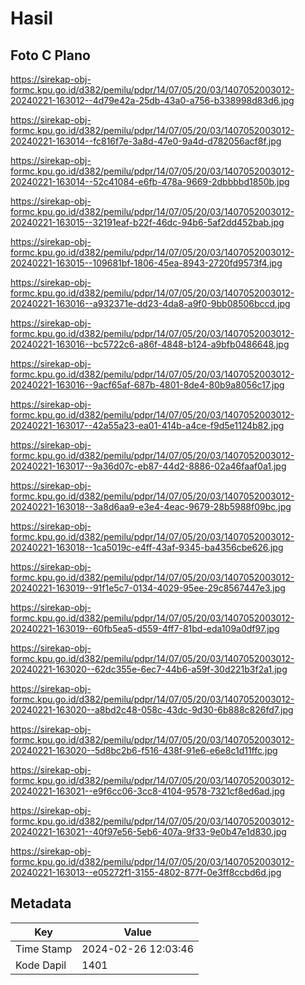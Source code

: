 # Hasil

## Foto C Plano

https://sirekap-obj-formc.kpu.go.id/d382/pemilu/pdpr/14/07/05/20/03/1407052003012-20240221-163012--4d79e42a-25db-43a0-a756-b338998d83d6.jpg

https://sirekap-obj-formc.kpu.go.id/d382/pemilu/pdpr/14/07/05/20/03/1407052003012-20240221-163014--fc816f7e-3a8d-47e0-9a4d-d782056acf8f.jpg

https://sirekap-obj-formc.kpu.go.id/d382/pemilu/pdpr/14/07/05/20/03/1407052003012-20240221-163014--52c41084-e6fb-478a-9669-2dbbbbd1850b.jpg

https://sirekap-obj-formc.kpu.go.id/d382/pemilu/pdpr/14/07/05/20/03/1407052003012-20240221-163015--32191eaf-b22f-46dc-94b6-5af2dd452bab.jpg

https://sirekap-obj-formc.kpu.go.id/d382/pemilu/pdpr/14/07/05/20/03/1407052003012-20240221-163015--109681bf-1806-45ea-8943-2720fd9573f4.jpg

https://sirekap-obj-formc.kpu.go.id/d382/pemilu/pdpr/14/07/05/20/03/1407052003012-20240221-163016--a932371e-dd23-4da8-a9f0-9bb08506bccd.jpg

https://sirekap-obj-formc.kpu.go.id/d382/pemilu/pdpr/14/07/05/20/03/1407052003012-20240221-163016--bc5722c6-a86f-4848-b124-a9bfb0486648.jpg

https://sirekap-obj-formc.kpu.go.id/d382/pemilu/pdpr/14/07/05/20/03/1407052003012-20240221-163016--9acf65af-687b-4801-8de4-80b9a8056c17.jpg

https://sirekap-obj-formc.kpu.go.id/d382/pemilu/pdpr/14/07/05/20/03/1407052003012-20240221-163017--42a55a23-ea01-414b-a4ce-f9d5e1124b82.jpg

https://sirekap-obj-formc.kpu.go.id/d382/pemilu/pdpr/14/07/05/20/03/1407052003012-20240221-163017--9a36d07c-eb87-44d2-8886-02a46faaf0a1.jpg

https://sirekap-obj-formc.kpu.go.id/d382/pemilu/pdpr/14/07/05/20/03/1407052003012-20240221-163018--3a8d6aa9-e3e4-4eac-9679-28b5988f09bc.jpg

https://sirekap-obj-formc.kpu.go.id/d382/pemilu/pdpr/14/07/05/20/03/1407052003012-20240221-163018--1ca5019c-e4ff-43af-9345-ba4356cbe626.jpg

https://sirekap-obj-formc.kpu.go.id/d382/pemilu/pdpr/14/07/05/20/03/1407052003012-20240221-163019--91f1e5c7-0134-4029-95ee-29c8567447e3.jpg

https://sirekap-obj-formc.kpu.go.id/d382/pemilu/pdpr/14/07/05/20/03/1407052003012-20240221-163019--60fb5ea5-d559-4ff7-81bd-eda109a0df97.jpg

https://sirekap-obj-formc.kpu.go.id/d382/pemilu/pdpr/14/07/05/20/03/1407052003012-20240221-163020--62dc355e-6ec7-44b6-a59f-30d221b3f2a1.jpg

https://sirekap-obj-formc.kpu.go.id/d382/pemilu/pdpr/14/07/05/20/03/1407052003012-20240221-163020--a8bd2c48-058c-43dc-9d30-6b888c826fd7.jpg

https://sirekap-obj-formc.kpu.go.id/d382/pemilu/pdpr/14/07/05/20/03/1407052003012-20240221-163020--5d8bc2b6-f516-438f-91e6-e6e8c1d11ffc.jpg

https://sirekap-obj-formc.kpu.go.id/d382/pemilu/pdpr/14/07/05/20/03/1407052003012-20240221-163021--e9f6cc06-3cc8-4104-9578-7321cf8ed6ad.jpg

https://sirekap-obj-formc.kpu.go.id/d382/pemilu/pdpr/14/07/05/20/03/1407052003012-20240221-163021--40f97e56-5eb6-407a-9f33-9e0b47e1d830.jpg

https://sirekap-obj-formc.kpu.go.id/d382/pemilu/pdpr/14/07/05/20/03/1407052003012-20240221-163013--e05272f1-3155-4802-877f-0e3ff8ccbd6d.jpg


## Metadata

| Key        | Value               |
| ---------- | ------------------- |
| Time Stamp | 2024-02-26 12:03:46 |
| Kode Dapil | 1401                |



